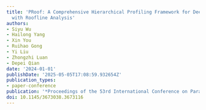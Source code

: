 ```yaml
---
title: 'PRoof: A Comprehensive Hierarchical Profiling Framework for Deep Neural Networks
  with Roofline Analysis'
authors:
- Siyu Wu
- Hailong Yang
- Xin You
- Ruihao Gong
- Yi Liu
- Zhongzhi Luan
- Depei Qian
date: '2024-01-01'
publishDate: '2025-05-05T17:08:59.932654Z'
publication_types:
- paper-conference
publication: '*Proceedings of the 53rd International Conference on Parallel Processing*'
doi: 10.1145/3673038.3673116
---
```

